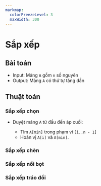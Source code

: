 ```yaml
---
markmap:
  colorFreezeLevel: 3
  maxWidth: 300
---
```


# Sắp xếp

## Bài toán

- Input: Mảng `A` gồm `n` số nguyên
- Output: Mảng `A` có thứ tự tăng dần

## Thuật toán

### Sắp xếp chọn

- Duyệt mảng `A` từ đầu đến áp cuối:

  - Tìm `A[min]` trong phạm vi `[i..n - 1]`
  - Hoán vị `A[i]` và `A[min]`.

### Sắp xếp chèn

### Sắp xếp nổi bọt

### Sắp xếp tráo đổi